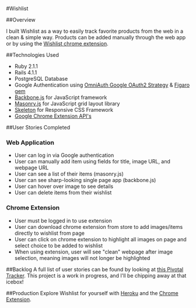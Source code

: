 #Wishlist

##Overview

I built Wishlist as a way to easily track favorite products from the web in a clean & simple way. Products can be added manually through the web app or by using the [Wishlist chrome extension](https://chrome.google.com/webstore/detail/lopficaepgghcelaeifkmgpcfhfdlkik "Wishlist Chrome Extension").


##Technologies Used
* Ruby 2.1.1
* Rails 4.1.1
* PostgreSQL Database
* Google Authentication using [OmniAuth Google OAuth2 Strategy](https://github.com/zquestz/omniauth-google-oauth2 "OmniAuth Google OAuth2 Strategy") & [Figaro gem](https://github.com/laserlemon/figaro "Figaro gem")
* [Backbone.js](http://backbonejs.org/ "Backbone.js") for JavaScript framework
* [Masonry.js](http://masonry.desandro.com/ "Masonry.js") for  JavaScript grid layout library
* [Skeleton](http://www.getskeleton.com/ "Skeleton") for Responsive CSS Framework
* [Google Chrome Extension API's](https://developer.chrome.com/extensions/api_index "Google Chrome Extension API's")

##User Stories Completed
### Web Application
* User can log in via Google authentication
* User can manually add item using fields for title, image URL, and webpage URL
* User can see a list of their items (masonry.js)
* User can see sharp-looking single page app (backbone.js)
* User can hover over image to see details
* User can delete items from their wishlist

### Chrome Extension
* User must be logged in to use extension
* User can download chrome extension from store to add images/items directly to wishlist from page
* User can click on chrome extension to highlight all images on page and select choice to be added to wishlist
* When using extension, user will see "clean" webpage after image selection, meaning images will not longer be highlighted

##Backlog
A full list of user stories can be found by looking at [this Pivotal Tracker](https://www.pivotaltracker.com/s/projects/1119660 "Pivotal Tracker"). This project is a work in progress, and I'll be chipping away at that icebox!

##Production
Explore Wishlist for yourself with [Heroku](http://w1shlist.herokuapp.com/) and the [Chrome Extension](https://chrome.google.com/webstore/detail/lopficaepgghcelaeifkmgpcfhfdlkik "Wishlist Chrome Extension").


